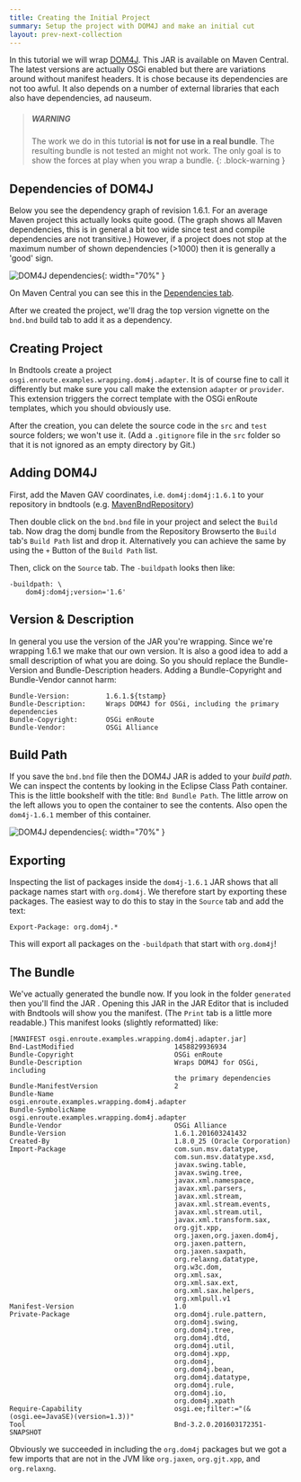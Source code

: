 ```yaml
---
title: Creating the Initial Project
summary: Setup the project with DOM4J and make an initial cut
layout: prev-next-collection
---
```


In this tutorial we will wrap [DOM4J]. This JAR is available on Maven Central. The latest versions are actually OSGi enabled but there are variations around without manifest headers. It is chose because its dependencies are not too awful. It also depends on a number of external libraries that each also have dependencies, ad nauseum. 

> ##### WARNING
>
> The work we do in this tutorial **is not for use in a real bundle**. The resulting bundle is not tested an might not work. The only goal is to show the forces at play when you wrap a bundle.
{: .block-warning }

## Dependencies of DOM4J

Below you see the dependency graph of revision 1.6.1. For an average Maven project this actually looks quite good. (The graph shows all Maven dependencies, this is in general a bit too wide since test and compile dependencies are not transitive.) However, if a project does not stop at the maximum number of shown dependencies (>1000) then it is generally a 'good' sign.

![DOM4J dependencies](img/program.png){: width="70%" }

On Maven Central you can see this in the [Dependencies tab](https://central.sonatype.com/artifact/dom4j/dom4j/1.6.1/dependencies).

After we created the project, we'll drag the top version vignette on the `bnd.bnd` build tab to add it as a dependency.

## Creating Project

In Bndtools create a project `osgi.enroute.examples.wrapping.dom4j.adapter`. It is of course fine to call it differently but make sure you call make the extension `adapter` or `provider`. This extension triggers the correct template with the OSGi enRoute templates, which you should obviously use.

After the creation, you can delete the source code in the `src` and `test` source folders; we won't use it. (Add a `.gitignore` file in the `src` folder so that it is not ignored as an empty directory by Git.)

## Adding DOM4J

First, add the Maven GAV coordinates, i.e. `dom4j:dom4j:1.6.1` to your repository in bndtools (e.g. [MavenBndRepository](https://bnd.bndtools.org/plugins/maven.html))

Then double click on the `bnd.bnd` file in your project and select the `Build` tab. Now drag the domj bundle from the Repository Browserto the `Build` tab's  `Build Path` list and drop it. Alternatively you can achieve the same by using the `+` Button of the `Build Path` list.

Then, click on the `Source` tab. The `-buildpath` looks then like:

	-buildpath: \
		dom4j:dom4j;version='1.6'

## Version & Description

In general you use the version of the JAR you're wrapping. Since we're wrapping 1.6.1 we make that our own version. It is also a good idea to add a small description of what you are doing. So you should replace the Bundle-Version and Bundle-Description headers. Adding a Bundle-Copyright and Bundle-Vendor cannot harm:

	Bundle-Version:			1.6.1.${tstamp}
	Bundle-Description:		Wraps DOM4J for OSGi, including the primary dependencies
	Bundle-Copyright:		OSGi enRoute
	Bundle-Vendor:			OSGi Alliance
	
## Build Path

If you save the `bnd.bnd` file then the DOM4J JAR is added to your _build path_. We can inspect the contents by 
looking in the Eclipse Class Path container. This is the little bookshelf with the title: `Bnd Bundle Path`. The little arrow on the left allows you to open the container to see the contents. Also open the `dom4j-1.6.1` member of this container.

![DOM4J dependencies](img/container.png){: width="70%" }

## Exporting

Inspecting the list of packages inside the `dom4j-1.6.1` JAR shows that all package names start with  `org.dom4j`. We therefore start by exporting these packages. The easiest way to do this to stay in the `Source` tab and add the text:

	Export-Package: org.dom4j.*

This will export all packages on the `-buildpath` that start with `org.dom4j`! 

## The Bundle

We've actually generated the bundle now. If you look in the folder `generated` then you'll find the JAR  . Opening this JAR in the JAR Editor that is included with Bndtools will show you the manifest. (The `Print` tab is a little more readable.) This manifest looks (slightly reformatted) like:

	[MANIFEST osgi.enroute.examples.wrapping.dom4j.adapter.jar]
	Bnd-LastModified                         1458829936934                           
	Bundle-Copyright                         OSGi enRoute
	Bundle-Description                       Wraps DOM4J for OSGi, including 
	                                         the primary dependencies
	Bundle-ManifestVersion                   2                                       
	Bundle-Name                              osgi.enroute.examples.wrapping.dom4j.adapter
	Bundle-SymbolicName                      osgi.enroute.examples.wrapping.dom4j.adapter
	Bundle-Vendor			                 OSGi Alliance
	Bundle-Version                           1.6.1.201603241432                      
	Created-By                               1.8.0_25 (Oracle Corporation)           
	Import-Package                           com.sun.msv.datatype,
	                                         com.sun.msv.datatype.xsd,
	                                         javax.swing.table, 
	                                         javax.swing.tree, 
	                                         javax.xml.namespace, 
	                                         javax.xml.parsers,
	                                         javax.xml.stream,
	                                         javax.xml.stream.events,
	                                         javax.xml.stream.util,
	                                         javax.xml.transform.sax,
	                                         org.gjt.xpp,
	                                         org.jaxen,org.jaxen.dom4j,
	                                         org.jaxen.pattern,
	                                         org.jaxen.saxpath,
	                                         org.relaxng.datatype,
	                                         org.w3c.dom,
	                                         org.xml.sax,
	                                         org.xml.sax.ext,
	                                         org.xml.sax.helpers,
	                                         org.xmlpull.v1
	Manifest-Version                         1.0                                     
	Private-Package                          org.dom4j.rule.pattern, 
                                             org.dom4j.swing,
                                             org.dom4j.tree,
                                             org.dom4j.dtd,
                                             org.dom4j.util,
                                             org.dom4j.xpp,
                                             org.dom4j,
                                             org.dom4j.bean,
                                             org.dom4j.datatype,
                                             org.dom4j.rule,
                                             org.dom4j.io,
                                             org.dom4j.xpath
	Require-Capability                       osgi.ee;filter:="(&(osgi.ee=JavaSE)(version=1.3))"
	Tool                                     Bnd-3.2.0.201603172351-SNAPSHOT         

Obviously we succeeded in including the `org.dom4j` packages but we got a few imports that are not in the JVM like `org.jaxen`, `org.gjt.xpp`, and `org.relaxng`.
 

[DOM4J]: http://jpm4j.org/#!/p/org.jdom/jdom
[JPM4J]: http://jpm4j.org/
[-conditionalpackage]: http://bnd.bndtools.org/instructions/conditionalpackage.html
[blog]: http://njbartlett.name/2014/05/26/static-linking.html
[133 Service Loader Mediator Specification]: http://blog.osgi.org/2013/02/javautilserviceloader-in-osgi.html
[semanticaly versioned]: http://bnd.bndtools.org/chapters/170-versioning.html 
[135.3 osgi.contract Namespace]: http://blog.osgi.org/2013/08/osgi-contracts-wonkish.html
[BSD style license]: http://dom4j.sourceforge.net/dom4j-1.6.1/license.html
[supernodes of small worlds]: https://en.wikipedia.org/wiki/Small-world_network
[OSGiSemVer]: https://www.osgi.org/wp-content/uploads/SemanticVersioning.pdf
[osgi.enroute.examples.wrapping.dom4j.adapter]: https://github.com/osgi/osgi.enroute.examples/tree/485624f6cb66df91f668d6eb9a5c8e491312c8c4/osgi.enroute.examples.wrapping.dom4j.adapter